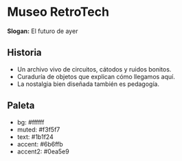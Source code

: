 # Museo RetroTech

**Slogan:** El futuro de ayer

## Historia
- Un archivo vivo de circuitos, cátodos y ruidos bonitos.
- Curaduría de objetos que explican cómo llegamos aquí.
- La nostalgia bien diseñada también es pedagogía.

## Paleta
- bg: #ffffff
- muted: #f3f5f7
- text: #1b1f24
- accent: #6b6ffb
- accent2: #0ea5e9
